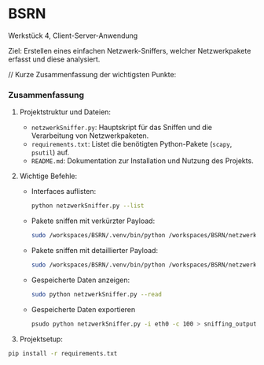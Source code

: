 # BSRN
Werkstück 4, Client-Server-Anwendung

Ziel: Erstellen eines einfachen Netzwerk-Sniffers, welcher Netzwerkpakete erfasst und diese analysiert.

// Kurze Zusammenfassung der wichtigsten Punkte:

### Zusammenfassung

1. Projektstruktur und Dateien:
   - `netzwerkSniffer.py`: Hauptskript für das Sniffen und die Verarbeitung von Netzwerkpaketen.
   - `requirements.txt`: Listet die benötigten Python-Pakete (`scapy`, `psutil`) auf.
   - `README.md`: Dokumentation zur Installation und Nutzung des Projekts.

2. Wichtige Befehle:
   - Interfaces auflisten:
     ```bash
     python netzwerkSniffer.py --list
     ```
   - Pakete sniffen mit verkürzter Payload:
     ```bash
     sudo /workspaces/BSRN/.venv/bin/python /workspaces/BSRN/netzwerkSniffer.py -i "interfacehiereingeben" -c 100
     ```
   - Pakete sniffen mit detaillierter Payload:
     ```bash
     sudo /workspaces/BSRN/.venv/bin/python /workspaces/BSRN/netzwerkSniffer.py -i "interfacehiereingeben" -c 100 --detailed
     ```
   - Gespeicherte Daten anzeigen:
     ```bash
     sudo python netzwerkSniffer.py --read
     ```
   - Gespeicherte Daten exportieren
     ```bash
     psudo python netzwerkSniffer.py -i eth0 -c 100 > sniffing_output.txt
     ```

3. Projektsetup:

```bash
pip install -r requirements.txt
